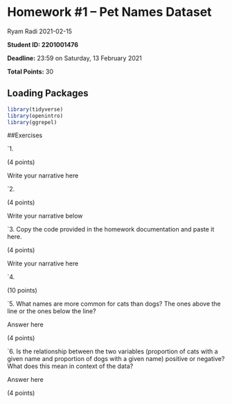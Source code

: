 Homework \#1 – Pet Names Dataset
================
Ryam Radi
2021-02-15

**Student ID: 2201001476**

**Deadline:** 23:59 on Saturday, 13 February 2021

**Total Points:** 30

## Loading Packages

``` r
library(tidyverse)
library(openintro)
library(ggrepel)
```

\#\#Exercises

\`1.

(4 points)

Write your narrative here

\`2.

(4 points)

Write your narrative below

\`3. Copy the code provided in the homework documentation and paste it
here.

(4 points)

Write your narrative here

\`4.

(10 points)

\`5. What names are more common for cats than dogs? The ones above the
line or the ones below the line?

Answer here

(4 points)

\`6. Is the relationship between the two variables (proportion of cats
with a given name and proportion of dogs with a given name) positive or
negative? What does this mean in context of the data?

Answer here

(4 points)
